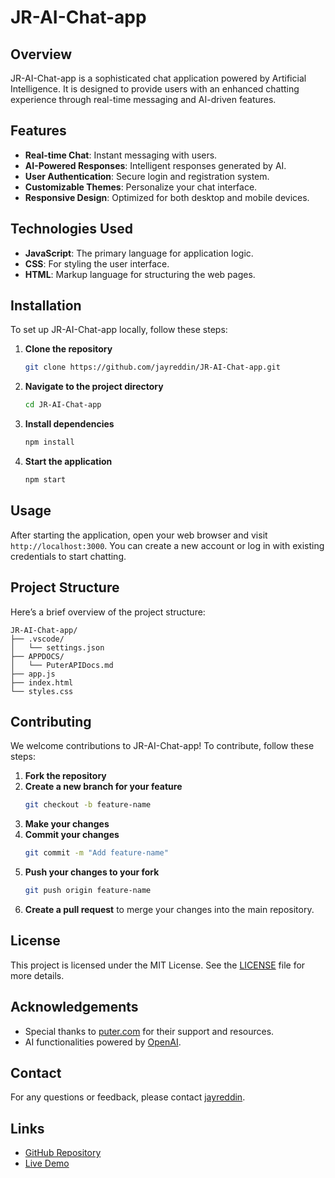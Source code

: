 # JR-AI-Chat-app

## Overview
JR-AI-Chat-app is a sophisticated chat application powered by Artificial Intelligence. It is designed to provide users with an enhanced chatting experience through real-time messaging and AI-driven features.

## Features
- **Real-time Chat**: Instant messaging with users.
- **AI-Powered Responses**: Intelligent responses generated by AI.
- **User Authentication**: Secure login and registration system.
- **Customizable Themes**: Personalize your chat interface.
- **Responsive Design**: Optimized for both desktop and mobile devices.

## Technologies Used
- **JavaScript**: The primary language for application logic.
- **CSS**: For styling the user interface.
- **HTML**: Markup language for structuring the web pages.

## Installation
To set up JR-AI-Chat-app locally, follow these steps:

1. **Clone the repository**
    ```bash
    git clone https://github.com/jayreddin/JR-AI-Chat-app.git
    ```
2. **Navigate to the project directory**
    ```bash
    cd JR-AI-Chat-app
    ```
3. **Install dependencies**
    ```bash
    npm install
    ```
4. **Start the application**
    ```bash
    npm start
    ```

## Usage
After starting the application, open your web browser and visit `http://localhost:3000`. You can create a new account or log in with existing credentials to start chatting.

## Project Structure
Here’s a brief overview of the project structure:

```
JR-AI-Chat-app/
├── .vscode/
│   └── settings.json
├── APPDOCS/
│   └── PuterAPIDocs.md
├── app.js
├── index.html
└── styles.css
```

## Contributing
We welcome contributions to JR-AI-Chat-app! To contribute, follow these steps:

1. **Fork the repository**
2. **Create a new branch for your feature**
    ```bash
    git checkout -b feature-name
    ```
3. **Make your changes**
4. **Commit your changes**
    ```bash
    git commit -m "Add feature-name"
    ```
5. **Push your changes to your fork**
    ```bash
    git push origin feature-name
    ```
6. **Create a pull request** to merge your changes into the main repository.

## License
This project is licensed under the MIT License. See the [LICENSE](LICENSE) file for more details.

## Acknowledgements
- Special thanks to [puter.com](https://puter.com) for their support and resources.
- AI functionalities powered by [OpenAI](https://openai.com).

## Contact
For any questions or feedback, please contact [jayreddin](https://github.com/jayreddin).

## Links
- [GitHub Repository](https://github.com/jayreddin/JR-AI-Chat-app)
- [Live Demo](https://puter.com/jr-ai-chat-app)

